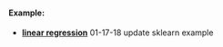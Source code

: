 

#### Example: 

- **[linear regression](http://nbviewer.jupyter.org/github/LennyFan/MachineLearningNoteBook/blob/master/examples/01-LinearRegression-Example.ipynb)** 01-17-18 update sklearn example 

